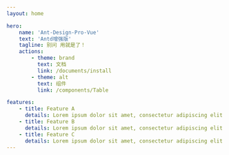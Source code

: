 ```yaml
---
layout: home

hero:
    name: 'Ant-Design-Pro-Vue'
    text: 'Antd增强版'
    tagline: 别问 用就是了！
    actions:
        - theme: brand
          text: 文档
          link: /documents/install
        - theme: alt
          text: 组件
          link: /components/Table

features:
    - title: Feature A
      details: Lorem ipsum dolor sit amet, consectetur adipiscing elit
    - title: Feature B
      details: Lorem ipsum dolor sit amet, consectetur adipiscing elit
    - title: Feature C
      details: Lorem ipsum dolor sit amet, consectetur adipiscing elit
---
```

